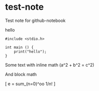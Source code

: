 # test-note
Test note for github-notebook

hello

```
#include <stdio.h>

int main () {
	print("hello");
}
```

Some text with inline math \(a^2 + b^2 = c^2\)
 
And block math
 
\[
e = sum_(n=0)^oo 1/n!
\]